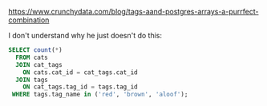 https://www.crunchydata.com/blog/tags-aand-postgres-arrays-a-purrfect-combination

I don't understand why he just doesn't do this:

```sql
SELECT count(*)
  FROM cats
  JOIN cat_tags
    ON cats.cat_id = cat_tags.cat_id
  JOIN tags
    ON cat_tags.tag_id = tags.tag_id
 WHERE tags.tag_name in ('red', 'brown', 'aloof');
```
